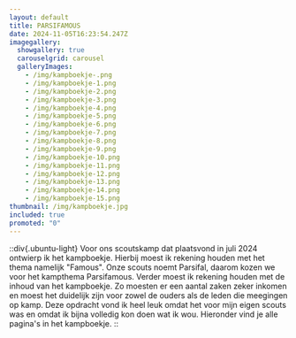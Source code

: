 ```yaml
---
layout: default
title: PARSIFAMOUS
date: 2024-11-05T16:23:54.247Z
imagegallery:
  showgallery: true
  carouselgrid: carousel
  galleryImages:
    - /img/kampboekje-.png
    - /img/kampboekje-1.png
    - /img/kampboekje-2.png
    - /img/kampboekje-3.png
    - /img/kampboekje-4.png
    - /img/kampboekje-5.png
    - /img/kampboekje-6.png
    - /img/kampboekje-7.png
    - /img/kampboekje-8.png
    - /img/kampboekje-9.png
    - /img/kampboekje-10.png
    - /img/kampboekje-11.png
    - /img/kampboekje-12.png
    - /img/kampboekje-13.png
    - /img/kampboekje-14.png
    - /img/kampboekje-15.png
thumbnail: /img/kampboekje.jpg
included: true
promoted: "0"
---
```

::div{.ubuntu-light}
V﻿oor ons scoutskamp dat plaatsvond in juli 2024 ontwierp ik het kampboekje. Hierbij moest ik rekening houden met het thema namelijk "Famous". Onze scouts noemt Parsifal, daarom kozen we voor het kampthema Parsifamous. Verder moest ik rekening houden met de inhoud van het kampboekje. Zo moesten er een aantal zaken zeker inkomen en moest het duidelijk zijn voor zowel de ouders als de leden die meegingen op kamp. Deze opdracht vond ik heel leuk omdat het voor mijn eigen scouts was en omdat ik bijna volledig kon doen wat ik wou. Hieronder vind je alle pagina's in het kampboekje.
::